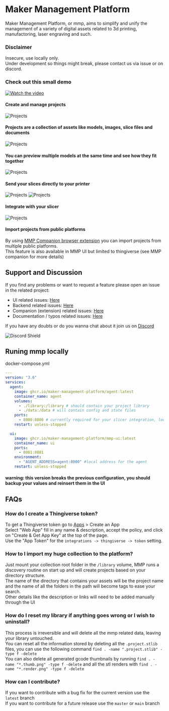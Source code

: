 # Maker Management Platform

Maker Management Platform, or mmp, aims to simplify and unify the management of a variety of digital assets related to 3d printing, manufactoring, laser engraving and such.

### Disclaimer
Insecure, use locally only.  
Under development so things might break, please contact us via issue or on discord.

### Check out this small demo
[![Watch the video](https://img.youtube.com/vi/10bNQj1ux8Y/default.jpg)](https://youtu.be/10bNQj1ux8Y)
#### Create and manage projects
![Projects](/assets/projects.png)
#### Projects are a collection of assets like models, images, slice files and documents
![Projects](/assets/assets.png)
#### You can preview multiple models at the same time and see how they fit together
![Projects](/assets/model_preview.png)
#### Send your slices directly to your printer
![Projects](/assets/printers.png)
![Projects](/assets/slices_send_to_printer.png)
#### Integrate with your slicer
![Projects](/assets/slicer_integration.png)
#### Import projects from public platforms
By using [MMP Companion browser extension](https://github.com/Maker-Management-Platform/mmp-companion) you can import projects from multiple public platforms.  
This feature is also available in MMP UI but limited to thingiverse (see MMP companion for more details)


## Support and Discussion
If you find any problems or want to request a feature please open an issue in the related project:
- UI related issues: [Here](https://github.com/Maker-Management-Platform/mmp-ui/issues)
- Backend related issues: [Here](https://github.com/Maker-Management-Platform/agent/issues)
- Companion (extension) related issues: [Here](https://github.com/Maker-Management-Platform/mmp-companion/issues)
- Documentation / typos related issues: [Here](https://github.com/Maker-Management-Platform/docs/issues)

If you have any doubts or do you wanna chat about it join us on [Discord](https://discord.gg/SqxKE3Ve4Z)

![Discord Shield](https://discordapp.com/api/guilds/1013417395777450034/widget.png?style=shield)

## Runing mmp locally

docker-compose.yml
``` yaml
---
version: "3.6"
services:
  agent:
    image: ghcr.io/maker-management-platform/agent:latest
    container_name: agent
    volumes:
      - ./library:/library # should contain your project library
      - ./data:/data # will contain config and state files
    ports:
      - 8000:8000 # currently required for your slicer integration, looking for a workaround
    restart: unless-stopped

  ui:
    image: ghcr.io/maker-management-platform/mmp-ui:latest
    container_name: ui
    ports:
      - 8081:8081
    environment:
      - "AGENT_ADDRESS=agent:8000" #local address for the agent
    restart: unless-stopped

```
#### warning: this version breaks the previous configuration, you should backup your values and reinsert them in the UI

## FAQs

### How do I create a Thingiverse token?
To get a Thingiverse token go to [Apps](https://www.thingiverse.com/apps/create) > Create an App  
Select "Web App" fill in any name & description, accept the policy, and click on "Create & Get App Key" at the top of the page.  
Use the "App Token" for the `integrations -> thingiverse -> token` setting.


### How to I import my huge collection to the platform?
Just mount your collection root folder in the `/library` volume, MMP runs a discovery routine on start up and will create projects based on your directory structure.  
The name of the directory that contains your assets will be the project name and the name of all the folders in the path will become tags to ease your search.  
Other details like the description or links will need to be added manually through the UI

### How do I reset my library if anything goes wrong or I wish to uninstall?
This process is irreversible and will delete all the mmp related data, leaving your library untouched.  
You can reset all the information stored by deleting all the `.project.stlib` files, you can use the following command `find . -name ".project.stlib" -type f -delete`  
You can also delete all generated gcode thumbnails by running `find . -name "*.thumb.png" -type f -delete` and all the stl renders with `find . -name "*.render.png" -type f -delete`

### How can I contribute?
If you want to contribute with a bug fix for the current version use the `latest` branch  
If you want to contribute for a future release use the `master` or `main` branch  
